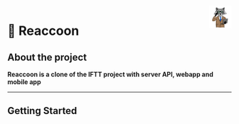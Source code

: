 <img align="right" width="50" height="50" src=".github/assets/area-logo.png">

# :iphone: Reaccoon

## About the project

**Reaccoon is a clone of the IFTT project with server API, webapp and mobile app**

---

## Getting Started
